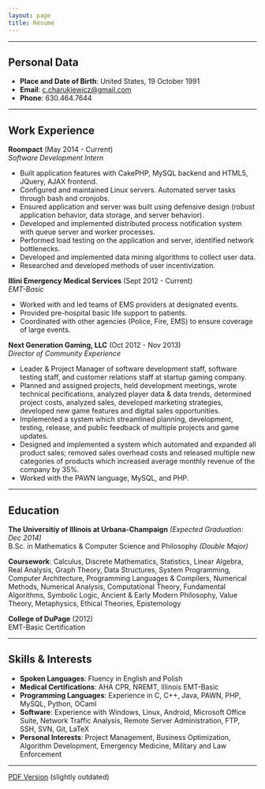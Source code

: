 ```yaml
---
layout: page
title: Résumé
---
```


<hr>

## Personal Data

* **Place and Date of Birth**: United States, 19 October 1991
* **Email**: c.charukiewicz@gmail.com
* **Phone**: 630.464.7644

<hr>

## Work Experience

**Roompact** (May 2014 - Current)<br>
*Software Development Intern*

* Built application features with CakePHP, MySQL backend and HTML5, JQuery, AJAX frontend.
* Configured and maintained Linux servers.  Automated server tasks through bash and cronjobs.
* Ensured application and server was built using defensive design (robust application behavior, data storage, and server behavior).
* Developed and implemented distributed process notification system with queue server and worker processes.
* Performed load testing on the application and server, identified network bottlenecks.
* Developed and implemented data mining algorithms to collect user data.
* Researched and developed methods of user incentivization.

**Illini Emergency Medical Services** (Sept 2012 - Current)<br>
*EMT-Basic*

* Worked with and led teams of EMS providers at designated events.
* Provided pre-hospital basic life support to patients.
* Coordinated with other agencies (Police, Fire, EMS) to ensure coverage of large events.

**Next Generation Gaming, LLC** (Oct 2012 - Nov 2013)<br>
*Director of Community Experience*

* Leader & Project Manager of software development staff, software testing staff, and customer relations staff at startup gaming company.
* Planned and assigned projects, held development meetings, wrote technical pecifications, analyzed player data & data trends, determined project costs, analyzed sales, developed marketing strategies, developed new game features and digital sales opportunities.
* Implemented a system which streamlined planning, development, testing, release, and public feedback of multiple projects and game updates.
* Designed and implemented a system which automated and expanded all product sales; removed sales overhead costs and released multiple new categories of products which increased average monthly revenue of the company by 35%.
* Worked with the PAWN language, MySQL, and PHP.

<hr>

## Education

**The Universitiy of Illinois at Urbana-Champaign** *(Expected Graduation: Dec 2014)*<br>
B.Sc. in Mathematics & Computer Science and Philosophy *(Double Major)*

**Coursework**: Calculus, Discrete Mathematics, Statistics, Linear Algebra, Real Analysis, Graph Theory, Data Structures, System Programming, Computer Architecture, Programming Languages & Compilers, Numerical Methods, Numerical Analysis, Computational Theory, Fundamental Algorithms, Symbolic Logic, Ancient & Early Modern Philosophy, Value Theory, Metaphysics, Ethical Theories, Epistemology

**College of DuPage** (2012)<br>
EMT-Basic Certification

<hr>

## Skills & Interests

* **Spoken Languages**: Fluency in English and Polish
* **Medical Certifications**: AHA CPR, NREMT, Illinois EMT-Basic
* **Programming Languages**: Experience in C, C++, Java, PAWN, PHP, MySQL, Python, OCaml
* **Software**: Experience with Windows, Linux, Android, Microsoft Office Suite, Network Traffic Analysis, Remote Server Administration, FTP, SSH, SVN, Git, LaTeX
* **Personal Interests**: Project Management, Business Optimization, Algorithm Development, Emergency Medicine, Military and Law Enforcement

<hr>

[PDF Version](/files/charukiewicz_resume.pdf) (slightly outdated)